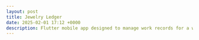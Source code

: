 ```yaml
---
layout: post
title: Jewelry Ledger
date: 2025-02-01 17:12 +0000
description: Flutter mobile app designed to manage work records for a workshop. 
---
```

